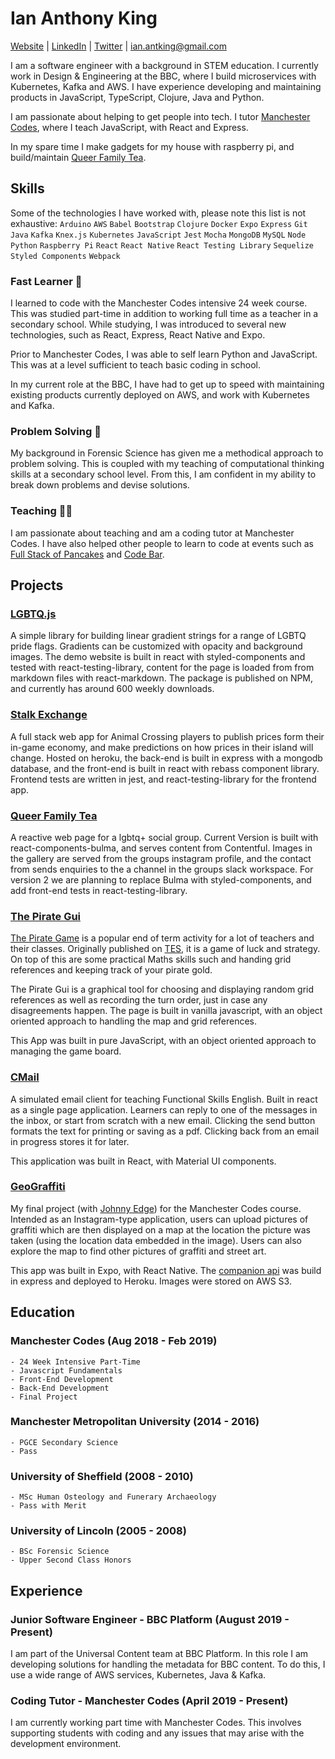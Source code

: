 # Ian Anthony King
  [Website](ian-antking.github.io) | [LinkedIn](https://www.linkedin.com/in/ian-king-6b135056) | [Twitter](https://twitter.com/antkingian) | ian.antking@gmail.com
  
I am a software engineer with a background in STEM education. I currently work in Design & Engineering at the BBC, where I build microservices with Kubernetes, Kafka and AWS. I have experience developing and maintaining products in JavaScript, TypeScript, Clojure, Java and Python.

I am passionate about helping to get people into tech. I tutor [Manchester Codes](https://www.manchestercodes.com/), where I teach JavaScript, with React and Express.

In my spare time I make gadgets for my house with raspberry pi, and build/maintain [Queer Family Tea](queerfamilytea.com).

## Skills

  Some of the technologies I have worked with, please note this list is not exhaustive:
  `Arduino` `AWS` `Babel` `Bootstrap` `Clojure` `Docker` `Expo` `Express` `Git` `Java` `Kafka` `Knex.js` `Kubernetes` `JavaScript` `Jest` `Mocha` `MongoDB` `MySQL` `Node` `Python` `Raspberry Pi` `React` `React Native` `React Testing Library` `Sequelize` `Styled Components` `Webpack`

### Fast Learner :running:

  I learned to code with the Manchester Codes intensive 24 week course. This was studied part-time in addition to working full time as a teacher in a secondary school. While studying, I was introduced to several new technologies, such as React, Express, React Native and Expo. 

  Prior to Manchester Codes, I was able to self learn Python and JavaScript. This was at a level sufficient to teach basic coding in school.

  In my current role at the BBC, I have had to get up to speed with maintaining existing products currently deployed on AWS, and work with Kubernetes and Kafka.

### Problem Solving :mag_right:

  My background in Forensic Science has given me a methodical approach to problem solving. This is coupled with my teaching of computational thinking skills at a secondary school level. From this, I am confident in my ability to break down problems and devise solutions.

### Teaching :man_teacher:

  I am passionate about teaching and am a coding tutor at Manchester Codes. I have also helped other people to learn to code at events such as [Full Stack of Pancakes](https://www.fullstackofpancakes.com/) and [Code Bar](https://codebar.io/).

## Projects

  ### [LGBTQ.js](https://ian-antking.github.io/lgbtq.js)
  A simple library for building linear gradient strings for a range of LGBTQ pride flags. Gradients can be customized with opacity and background images. The demo website is built in react with styled-components and tested with react-testing-library, content for the page is loaded from from markdown files with react-markdown. The package is published on NPM, and currently has around 600 weekly downloads.

  <div style="page-break-after: always;"></div>

  ### [Stalk Exchange](https://stalk-exchange.herokuapp.com)
  A full stack web app for Animal Crossing players to publish prices form their in-game economy, and make predictions on how prices in their island will change. Hosted on heroku, the back-end is built in express with a mongodb database, and the front-end is built in react with rebass component library. Frontend tests are written in jest, and react-testing-library for the frontend app.

  ### [Queer Family Tea](https://queerfamilytea.com)
  A reactive web page for a lgbtq+ social group. Current Version is built with react-components-bulma, and serves content from Contentful. Images in the gallery are served from the groups instagram profile, and the contact from sends enquiries to the a channel in the groups slack workspace. For version 2 we are planning to replace Bulma with styled-components, and add front-end tests in react-testing-library. 

  ### [The Pirate Gui](ian-antking.github.io/the-pirate-gui)

  [The Pirate Game](https://www.tes.com/teaching-resource/the-pirate-game-end-of-term-activity-6258063) 
  is a popular end of term activity for a lot of teachers and their classes. Originally published on [TES](tes.com), 
  it is a game of luck and strategy. On top of this are some practical Maths skills such and handing grid references and keeping 
  track of your pirate gold.

  The Pirate Gui is a graphical tool for choosing and displaying random grid references as well as recording the turn order, 
  just in case any disagreements happen. The page is built in vanilla javascript, with an object oriented approach to handling 
  the map and grid references.

  This App was built in pure JavaScript, with an object oriented approach to managing the game board.

  ### [CMail](ian-antking.github.io/cmail-js)

  A simulated email client for teaching Functional Skills English. Built in react as a single page application. Learners can reply to one of the messages in the inbox, or start from scratch with a new email. Clicking the send button formats the text for printing or saving as a pdf. Clicking back from an email in progress stores it for later.

  This application was built in React, with Material UI components.

  ### [GeoGraffiti](https://github.com/JonnyEdge/geograffiti)

  My final project (with [Johnny Edge](https://github.com/JonnyEdge)) for the Manchester Codes course. 
  Intended as an Instagram-type application, users can upload pictures of graffiti which are then displayed on a map at the location 
  the picture was taken (using the location data embedded in the image). Users can also explore the map to find other pictures of 
  graffiti and street art. 

  This app was built in Expo, with React Native. The [companion api](https://github.com/ian-antking/geo-graffiti-api)
    was build in express and deployed to Heroku. Images were stored on AWS S3.

<div style="page-break-after: always;"></div>

## Education

  ### Manchester Codes (Aug 2018 - Feb 2019)

    - 24 Week Intensive Part-Time
    - Javascript Fundamentals
    - Front-End Development
    - Back-End Development
    - Final Project

  ### Manchester Metropolitan University (2014 - 2016)

    - PGCE Secondary Science
    - Pass

  ### University of Sheffield (2008 - 2010)

    - MSc Human Osteology and Funerary Archaeology
    - Pass with Merit

  ### University of Lincoln (2005 - 2008)
    
    - BSc Forensic Science
    - Upper Second Class Honors

## Experience

  ### Junior Software Engineer - BBC Platform (August 2019 - Present)
  I am part of the Universal Content team at BBC Platform. In this role I am developing solutions for handling the metadata for BBC content. To do this, I use a wide range of AWS services, Kubernetes, Java & Kafka.

  ### Coding Tutor - Manchester Codes (April 2019 - Present) 
  I am currently working part time with Manchester Codes. This involves supporting students with coding and any issues that may arise with the development environment.
